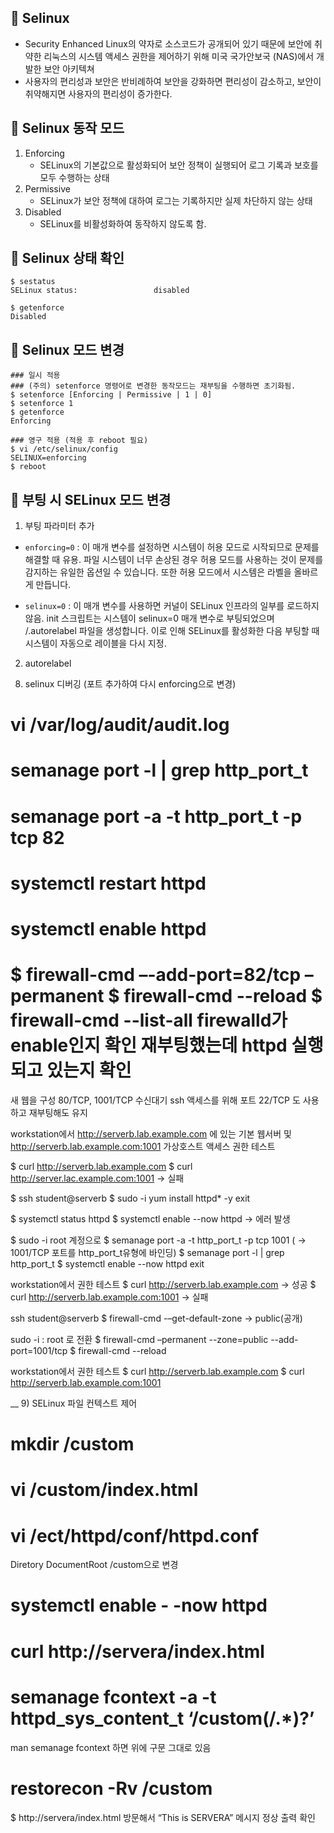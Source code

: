 ## 📌 Selinux
  - Security Enhanced Linux의 약자로 소스코드가 공개되어 있기 때문에 보안에 취약한 리눅스의 시스템 액세스 권한을 제어하기 위해
미국 국가안보국 (NAS)에서 개발한 보안 아키텍쳐
  - 사용자의 편리성과 보안은 반비례하여 보안을 강화하면 편리성이 감소하고, 보안이 취약해지면 사용자의 편리성이 증가한다.

## 📌 Selinux 동작 모드
1. Enforcing
   - SELinux의 기본값으로 활성화되어 보안 정책이 실행되어 로그 기록과 보호를 모두 수행하는 상태
2. Permissive
   - SELinux가 보안 정책에 대하여 로그는 기록하지만 실제 차단하지 않는 상태
3. Disabled
   - SELinux를 비활성화하여 동작하지 않도록 함.

## 📌 Selinux 상태 확인
```shell
$ sestatus
SELinux status:                 disabled

$ getenforce
Disabled
```

## 📌 Selinux 모드 변경
```shell
### 일시 적용
### (주의) setenforce 명령어로 변경한 동작모드는 재부팅을 수행하면 초기화됨.
$ setenforce [Enforcing | Permissive | 1 | 0]
$ setenforce 1
$ getenforce
Enforcing

### 영구 적용 (적용 후 reboot 필요)
$ vi /etc/selinux/config
SELINUX=enforcing
$ reboot
```

## 📌 부팅 시 SELinux 모드 변경
1. 부팅 파라미터 추가
- `enforcing=0` : 이 매개 변수를 설정하면 시스템이 허용 모드로 시작되므로 문제를 해결할 때 유용.
  파일 시스템이 너무 손상된 경우 허용 모드를 사용하는 것이 문제를 감지하는 유일한 옵션일 수 있습니다. 또한 허용 모드에서 시스템은 라벨을 올바르게 만듭니다.

- `selinux=0` : 이 매개 변수를 사용하면 커널이 SELinux 인프라의 일부를 로드하지 않음. 
  init 스크립트는 시스템이 selinux=0 매개 변수로 부팅되었으며 /.autorelabel 파일을 생성합니다. 이로 인해 SELinux를 활성화한 다음 부팅할 때 시스템이 자동으로 레이블을 다시 지정.

2. autorelabel
8)	selinux 디버깅 (포트 추가하여 다시 enforcing으로 변경)

# vi /var/log/audit/audit.log
# semanage port -l | grep http_port_t
# semanage port -a -t http_port_t -p tcp 82
# systemctl restart httpd
# systemctl enable httpd

$ firewall-cmd –-add-port=82/tcp –permanent
$ firewall-cmd --reload
$ firewall-cmd --list-all
firewalld가 enable인지 확인
재부팅했는데 httpd 실행되고 있는지 확인
===============================================================
새 웹을 구성 80/TCP, 1001/TCP 수신대기
ssh 액세스를 위해 포트 22/TCP 도 사용하고 재부팅해도 유지

workstation에서 http://serverb.lab.example.com 에 있는 기본 웹서버 및
http://serverb.lab.example.com:1001 가상호스트 액세스 권한 테스트

$ curl http://serverb.lab.example.com
$ curl http://server.lac.example.com:1001
→ 실패

$ ssh student@serverb
$ sudo -i
yum install httpd* -y
exit

$ systemctl status httpd
$ systemctl enable --now httpd 	→ 에러 발생

$ sudo -i
root 계정으로
$ semanage port -a -t http_port_t -p tcp 1001  ( → 1001/TCP 포트를 http_port_t유형에 바인딩)
$ semanage port -l | grep http_port_t
$ systemctl enable --now httpd
exit

workstation에서 권한 테스트
$ curl http://serverb.lab.example.com  → 성공
$ curl http://serverb.lab.example.com:1001 → 실패

ssh student@serverb
$ firewall-cmd -–get-default-zone 	→ public(공개)

sudo -i : root 로 전환
$ firewall-cmd –permanent --zone=public --add-port=1001/tcp
$ firewall-cmd --reload

workstation에서 권한 테스트
$ curl http://serverb.lab.example.com
$ curl http://serverb.lab.example.com:1001

__
9)	SELinux 파일 컨텍스트 제어
# mkdir /custom
# vi /custom/index.html
# vi /ect/httpd/conf/httpd.conf
Diretory DocumentRoot /custom으로 변경
# systemctl enable - -now httpd
# curl http://servera/index.html
# semanage fcontext -a -t httpd_sys_content_t ‘/custom(/.*)?’
man semanage fcontext 하면 위에 구문 그대로 있음
# restorecon -Rv /custom
$ http://servera/index.html 방문해서 “This is SERVERA” 메시지 정상 출력 확인
